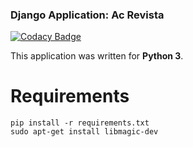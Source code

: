 ### Django Application: Ac Revista

[![Codacy Badge](https://api.codacy.com/project/badge/Grade/52422b3e9f00467db7f6f50e0509bb8b)](https://www.codacy.com/app/Metonimie/acrevista?utm_source=github.com&utm_medium=referral&utm_content=Metonimie/acrevista&utm_campaign=badger)

This application was written for **Python 3**.

Requirements
============
```
pip install -r requirements.txt
sudo apt-get install libmagic-dev 
```
